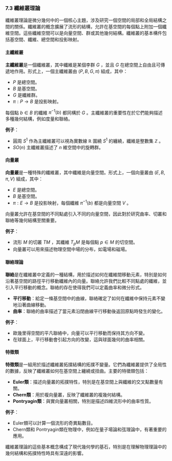 ### 7.3 纖維叢理論

纖維叢理論是微分幾何中的一個核心主題，涉及研究一個空間的局部和全局結構之間的關係。纖維叢的概念擴展了流形的結構，允許在基空間的每個點上附加一個纖維空間。這些纖維空間可以是向量空間、群或其他幾何結構。纖維叢的基本構件包括基空間、纖維、總空間和投影映射。

#### 主纖維叢

**主纖維叢**是一個纖維叢，其中纖維是某個李群  $`G`$ ，並且  $`G`$  在總空間上自由且可傳遞地作用。形式上，一個主纖維叢由  $`(P, B, G, \pi)`$  組成，其中：

-  $`P`$  是總空間。
-  $`B`$  是基空間。
-  $`G`$  是纖維群。
-  $`\pi: P \to B`$  是投影映射。

每個點  $`b \in B`$  的纖維  $`\pi^{-1}(b)`$  都同構於  $`G`$ 。主纖維叢的重要性在於它們能夠描述多種幾何結構，例如度量和聯絡。

**例子**：

- 圓周  $`S^1`$  作為主纖維叢可以視為實數線  $`\mathbb{R}`$  圍繞  $`S^1`$  的纏繞，纖維是整數集  $`\mathbb{Z}`$ 。
-  $`SO(n)`$  主纖維叢描述了  $`n`$  維空間中的旋轉群。

#### 向量叢

**向量叢**是一種特殊的纖維叢，其中纖維是向量空間。形式上，一個向量叢由  $`(E, B, \pi, V)`$  組成，其中：

-  $`E`$  是總空間。
-  $`B`$  是基空間。
-  $`\pi: E \to B`$  是投影映射，每個纖維  $`\pi^{-1}(b)`$  都是向量空間  $`V`$ 。
  
向量叢允許在基空間的不同點處引入不同的向量空間，因此對於研究曲率、切叢和聯絡等幾何結構至關重要。

**例子**：

- 流形  $`M`$  的切叢  $`TM`$ ，其纖維  $`T_pM`$  是每個點  $`p \in M`$  的切空間。
- 向量叢可以用來描述物理空間中場的分布，如電場和磁場。

#### 聯絡理論

**聯絡**是在纖維叢中定義的一種結構，用於描述如何在纖維間移動元素，特別是如何沿著基空間的路徑平行移動纖維內的向量。聯絡允許我們比較不同點處的纖維，並引入平行移動的概念。聯絡的存在使得我們可以定義曲率和微分形式。

- **平行移動**：給定一條基空間中的曲線，聯絡確定了如何在纖維中保持元素不變地沿著曲線移動。
- **曲率**：聯絡的曲率描述了當元素沿閉曲線平行移動後返回原點時發生的變化。

**例子**：

- 歐幾里得空間的平凡聯絡中，向量可以平行移動而保持其方向不變。
- 在球面上，平行移動會引起方向的改變，這與球面幾何的曲率相關。

#### 特徵類

**特徵類**是一組用於描述纖維叢拓撲結構的拓撲不變量。它們為纖維叢提供了全局性的數據，反映了纖維叢如何在基空間上纏繞或扭曲。主要的特徵類包括：

- **Euler類**：描述向量叢的拓撲特性，特別是在基空間上與纖維的交叉點數量有關。
- **Chern類**：用於複向量叢，反映了纖維叢的複幾何結構。
- **Pontryagin類**：與實向量叢相關，特別是描述四維流形中的曲率性質。

**例子**：

- Euler類可以計算一個流形的奇異點數目。
- Chern類和 Pontryagin類在物理中，例如在量子場論和弦理論中，有著重要的應用。

纖維叢理論的這些基本概念構成了現代幾何學的基石，特別是在理解物理理論中的幾何結構和拓撲特性時具有深遠的影響。